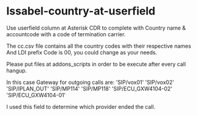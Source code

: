# Issabel-country-at-userfield
Use userfield column at Asterisk CDR to complete with Country name  &amp; accountcode with a code of termination carrier.

The cc.csv file contains all the country codes with their respective names
And LDI prefix Code is 00, you could change as your needs.


Please put files at addons_scripts in order to be execute after every call hangup.


In this case Gateway for outgoing calls are:
'SIP/vox01'
'SIP/vox02'
'SIP/IPLAN_OUT'
'SIP/MP114'
'SIP/MP118'
'SIP/ECU_GXW4104-02'
'SIP/ECU_GXW4104-01'

I used this field to determine which provider ended the call.
